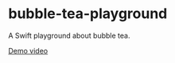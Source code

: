 # bubble-tea-playground
A Swift playground about bubble tea.

[Demo video](https://youtu.be/sp6a7GIXMf0)
